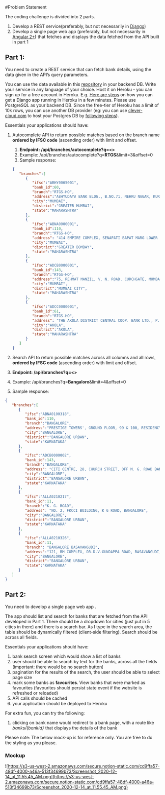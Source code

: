 #Problem Statement

The coding challenge is divided into 2 parts.

1. Develop a REST service(preferably, but not necessarily in [Django](https://www.django-rest-framework.org/))
2. Develop a single page web app (preferably, but not necessarily in [Angular 2+](https://angular.io/)) that fetches and displays the data fetched from the API built in part 1

## **Part 1:**

You need to create a REST service that can fetch bank details, using the data given in the API’s query parameters.

You can use the data available in this [repository](https://github.com/snarayanank2/indian_banks) in your backend DB. Write your service in any language of your choice. Host it on Heroku - you can sign up for a free account in Heroku. E.g. [Here are steps](https://devcenter.heroku.com/articles/getting-started-with-python) on how you can get a Django app running in Heroku in a few minutes. Please use PostgreSQL as your backend DB. Since the free-tier of Heroku has a limit of 10k rows, you can use another DB provider (eg: you can use [clever-cloud.com](https://www.clever-cloud.com/) to host your Postgres DB by [following steps](https://www.clever-cloud.com/doc/addons/clever-cloud-addons/)).

Essentials your applications should have:

1. Autocomplete API to return possible matches based on the branch name **ordered by IFSC code** (ascending order) with limit and offset.
    1. **Endpoint: /api/branches/autocomplete?q=<>**
    2. Example: /api/branches/autocomplete?q=**RTGS**&limit=3&offset=0
    3. Sample response:

    ```json
    {
       "branches":[
          {
             "ifsc":"ABHY0065001",
             "bank_id":60,
             "branch":"RTGS-HO",
             "address":"ABHYUDAYA BANK BLDG., B.NO.71, NEHRU NAGAR, KURLA (E), MUMBAI-400024",
             "city":"MUMBAI",
             "district":"GREATER MUMBAI",
             "state":"MAHARASHTRA"
          },
          {
             "ifsc":"ABNA0000001",
             "bank_id":110,
             "branch":"RTGS-HO",
             "address": "414 EMPIRE COMPLEX, SENAPATI BAPAT MARG LOWER PAREL WEST MUMBAI 400013",
             "city":"MUMBAI",
             "district":"GREATER BOMBAY",
             "state":"MAHARASHTRA"
          },
          {
             "ifsc":"ADCB0000001",
             "bank_id":143,
             "branch":"RTGS-HO",
             "address":"75, REHMAT MANZIL, V. N. ROAD, CURCHGATE, MUMBAI - 400020",
             "city":"MUMBAI",
             "district":"MUMBAI CITY",
             "state":"MAHARASHTRA"
          },
          {
             "ifsc":"ADCC0000001",
             "bank_id":61,
             "branch":"RTGS-HO",
             "address": "THE AKOLA DISTRICT CENTRAL COOP. BANK LTD., P.B.NO. 8, CIVIL LINES, S.A. COLLEGE ROAD, AKOLA. 444001",
             "city":"AKOLA",
             "district":"AKOLA",
             "state":"MAHARASHTRA"
          }
       ]
    }
    ```

2. Search API to return possible matches across all columns and all rows, **ordered by IFSC code** (ascending order) with limit and offset.

1. **Endpoint: /api/branches?q=<>**
2. Example: /api/branches?q=**Bangalore**&limit=4&offset=0
3. Sample response:

```json
{
   "branches":[
      {
         "ifsc":"ABNA0100318",
         "bank_id":110,
         "branch":"BANGALORE",
         "address":"PRESTIGE TOWERS', GROUND FLOOR, 99 & 100, RESIDENCY ROAD, BANGALORE 560 025.",
         "city":"BANGALORE",
         "district":"BANGALORE URBAN",
         "state":"KARNATAKA"
      },
      {
         "ifsc":"ADCB0000002",
         "bank_id":143,
         "branch":"BANGALORE",
         "address": "CITI CENTRE, 28, CHURCH STREET, OFF M. G. ROAD BANGALORE 560001",
         "city":"BANGALORE",
         "district":"BANGALORE URBAN",
         "state":"KARNATAKA"
      },
      {
         "ifsc":"ALLA0210217",
         "bank_id":11,
         "branch":"K. G. ROAD",
         "address": "NO. 2, FKCCI BUILDING, K G ROAD, BANGALORE",
         "city":"BANGALORE",
         "district":"BANGALORE URBAN",
         "state":"KARNATAKA"
      },
      {
         "ifsc":"ALLA0210326",
         "bank_id":11,
         "branch": "BANGALORE BASAVANGUDI",
         "address":"121, RM COMPLEX, DR.D.V.GUNDAPPA ROAD, BASAVANGUDI, BANGALORE - 560004",
         "city":"BANGALORE",
         "district":"BANGALORE URBAN",
         "state":"KARNATAKA"
      }
   ]
}
```

## Part 2:

You need to develop a single page web app .

The app should list and search for banks that are fetched from the API developed in Part 1. There should be a dropdown for cities (just put in 5 cities in there) and there is a search bar. As I type in the search area, the table should be dynamically filtered (client-side filtering). Search should be across all fields.

Essentials your applications should have:

1. bank search screen which would show a list of banks
2. user should be able to search by text for the banks, across all the fields (important: there would be no search button)
3. pagination for the results of the search, the user should be able to select page size
4. mark some banks as **favourites**. View banks that were marked as favourites (favourites should persist state event if the website is refreshed or reloaded)
5. API calls should be cached
6. your application should be deployed to Heroku

For extra fun, you can try the following:

1. clicking on bank name would redirect to a bank page, with a route like *banks/{bankid}* that displays the details of the bank

Please note: The below mock-up is for reference only. You are free to do the styling as you please.

### Mockup

![https://s3-us-west-2.amazonaws.com/secure.notion-static.com/cd9ffa57-48df-4000-a46a-513f34699b73/Screenshot_2020-12-14_at_11.55.45_AM.png](https://s3-us-west-2.amazonaws.com/secure.notion-static.com/cd9ffa57-48df-4000-a46a-513f34699b73/Screenshot_2020-12-14_at_11.55.45_AM.png)
